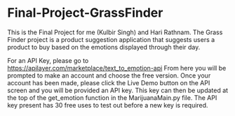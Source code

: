 # Final-Project-GrassFinder
This is the Final Project for me (Kulbir Singh) and Hari Rathnam. The Grass Finder project is a product suggestion application that suggests users a product to buy based on the emotions displayed through their day.

For an API Key, please go to https://apilayer.com/marketplace/text_to_emotion-api
From here you will be prompted to make an account and choose the free version.
Once your account has been made, please click the Live Demo button on the API screen
and you will be provided an API key. This key can then be updated at the top of the 
get_emotion function in the MarijuanaMain.py file. The API key present has 30 free
uses to test out before a new key is required.

